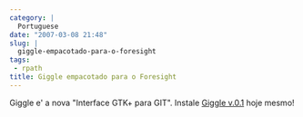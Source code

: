 ```yaml
---
category: |
  Portuguese
date: "2007-03-08 21:48"
slug: |
  giggle-empacotado-para-o-foresight
tags:
 - rpath
title: Giggle empacotado para o Foresight
---
```


Giggle e' a nova "Interface GTK+ para GIT". Instale [Giggle
v.0.1](http://www.rpath.com/rbuilder/repos/foresight/troveInfo?t=giggle;v=%2Fforesight.rpath.org%40fl%3A1-contrib%2F0.1-1-1)
hoje mesmo!
